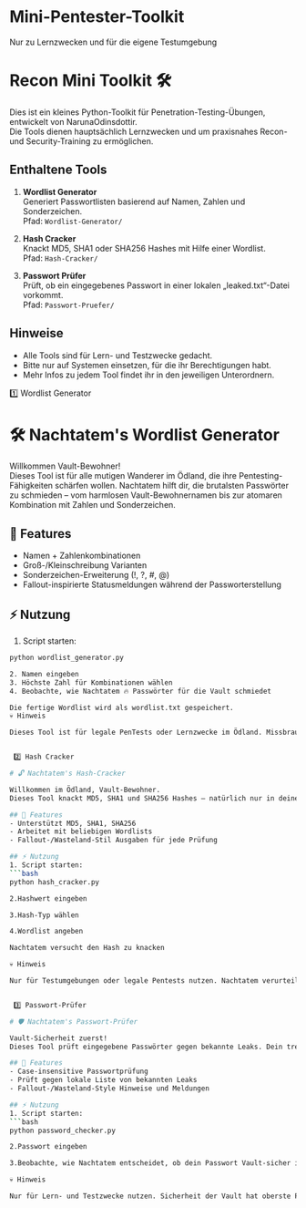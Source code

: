 # Mini-Pentester-Toolkit
Nur zu Lernzwecken und für die eigene Testumgebung

# Recon Mini Toolkit 🛠️

Dies ist ein kleines Python-Toolkit für Penetration-Testing-Übungen, entwickelt von NarunaOdinsdottir.  
Die Tools dienen hauptsächlich Lernzwecken und um praxisnahes Recon- und Security-Training zu ermöglichen.

## Enthaltene Tools

1. **Wordlist Generator**  
   Generiert Passwortlisten basierend auf Namen, Zahlen und Sonderzeichen.  
   Pfad: `Wordlist-Generator/`

2. **Hash Cracker**  
   Knackt MD5, SHA1 oder SHA256 Hashes mit Hilfe einer Wordlist.  
   Pfad: `Hash-Cracker/`

3. **Passwort Prüfer**  
   Prüft, ob ein eingegebenes Passwort in einer lokalen „leaked.txt“-Datei vorkommt.  
   Pfad: `Passwort-Pruefer/`

## Hinweise
- Alle Tools sind für Lern- und Testzwecke gedacht.
- Bitte nur auf Systemen einsetzen, für die ihr Berechtigungen habt.
- Mehr Infos zu jedem Tool findet ihr in den jeweiligen Unterordnern.


1️⃣ Wordlist Generator

# 🛠️ Nachtatem's Wordlist Generator

Willkommen Vault-Bewohner!  
Dieses Tool ist für alle mutigen Wanderer im Ödland, die ihre Pentesting-Fähigkeiten schärfen wollen. Nachtatem hilft dir, die brutalsten Passwörter zu schmieden – vom harmlosen Vault-Bewohnernamen bis zur atomaren Kombination mit Zahlen und Sonderzeichen.  

## 🧰 Features
- Namen + Zahlenkombinationen
- Groß-/Kleinschreibung Varianten
- Sonderzeichen-Erweiterung (!, ?, #, @)
- Fallout-inspirierte Statusmeldungen während der Passworterstellung

## ⚡ Nutzung
1. Script starten:  
```bash
python wordlist_generator.py

2. Namen eingeben
3. Höchste Zahl für Kombinationen wählen
4. Beobachte, wie Nachtatem 🔥 Passwörter für die Vault schmiedet

Die fertige Wordlist wird als wordlist.txt gespeichert.
💀 Hinweis

Dieses Tool ist für legale PenTests oder Lernzwecke im Ödland. Missbrauch? Vault-Regel 101 verbietet es!


 2️⃣ Hash Cracker

# 🔓 Nachtatem's Hash-Cracker

Willkommen im Ödland, Vault-Bewohner.  
Dieses Tool knackt MD5, SHA1 und SHA256 Hashes – natürlich nur in deinem Labor oder für legitime PenTests. Nachtatem zeigt dir, wie du aus Wordlists die versteckten Geheimnisse der Vault entschlüsselst.

## 🧰 Features
- Unterstützt MD5, SHA1, SHA256  
- Arbeitet mit beliebigen Wordlists  
- Fallout-/Wasteland-Stil Ausgaben für jede Prüfung

## ⚡ Nutzung
1. Script starten:  
```bash
python hash_cracker.py

2.Hashwert eingeben

3.Hash-Typ wählen

4.Wordlist angeben

Nachtatem versucht den Hash zu knacken

💀 Hinweis

Nur für Testumgebungen oder legale Pentests nutzen. Nachtatem verurteilt keine Vault-Diebe – aber die Gesetzeshüter schon!


 3️⃣ Passwort-Prüfer

# 🛡️ Nachtatem's Passwort-Prüfer

Vault-Sicherheit zuerst!  
Dieses Tool prüft eingegebene Passwörter gegen bekannte Leaks. Dein treuer Buddy Nachtatem sorgt dafür, dass keine RadScorpion-Passwörter dein Terminal gefährden.

## 🧰 Features
- Case-insensitive Passwortprüfung  
- Prüft gegen lokale Liste von bekannten Leaks  
- Fallout-/Wasteland-Style Hinweise und Meldungen

## ⚡ Nutzung
1. Script starten:  
```bash
python password_checker.py

2.Passwort eingeben

3.Beobachte, wie Nachtatem entscheidet, ob dein Passwort Vault-sicher ist

💀 Hinweis

Nur für Lern- und Testzwecke nutzen. Sicherheit der Vault hat oberste Priorität!
